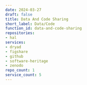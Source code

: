 ```yaml
---
date: 2024-03-27
draft: false
title: Data And Code Sharing
short_label: Data/Code
function_id: data-and-code-sharing
repositories:
- hal
services:
- dryad
- figshare
- github
- software-heritage
- zenodo
repo_count: 1
service_count: 5
---
```



